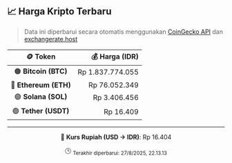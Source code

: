 

<!-- HARGA_KRIPTO -->
## 📈 Harga Kripto Terbaru

> Data ini diperbarui secara otomatis menggunakan [CoinGecko API](https://www.coingecko.com/) dan [exchangerate.host](https://exchangerate.host/)

<div align="center">

| 🪙 Token | 💰 Harga (IDR) |
|:------:|---------------:|
| 🟠 **Bitcoin (BTC)**   | Rp 1.837.774.055 |
| 🔵 **Ethereum (ETH)**  | Rp 76.052.349 |
| 🟣 **Solana (SOL)**    | Rp 3.406.456 |
| 🟢 **Tether (USDT)**   | Rp 16.409 |

---

💱 **Kurs Rupiah (USD → IDR)**: Rp 16.404

🕒 <sub>Terakhir diperbarui: 27/8/2025, 22.13.13</sub>

</div>
<!-- /HARGA_KRIPTO -->
